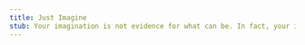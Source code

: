 ```yaml
---
title: Just Imagine
stub: Your imagination is not evidence for what can be. In fact, your imagination is quite capable of imagining things that are impossible, because it can gloss over contradictory details without hesitation.
---
```

